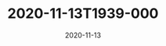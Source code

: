 ---
date: 2020-11-13
title: 2020-11-13T1939-000
hero: 2020/2020-11-13T1939-000.jpeg

# briefly describe the image…
alt: ''

# insert the closed caption text after the three-dash break…
# (include line-breaks, punctuation, and capitalization)
---